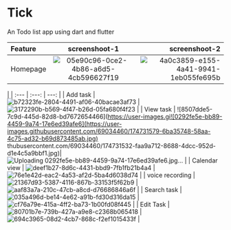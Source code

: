 # Tick
An Todo list app using dart and flutter



|    Feature   |  screenshoot-1 | screenshoot-2 |
| :---         |     :---:      |          ---: |
| Homepage     |     ![05e90c96-0ce2-4b86-a6d5-4cb596627f19](https://user-images.githubusercontent.com/69034460/174730944-740ef7fe-2536-4dd9-97b6-2fd816487395.jpg)  |    ![4a0c3859-e155-4a41-9941-1eb055fe695b](https://user-images.githubusercontent.com/69034460/174731026-15d6bf95-d7ea-4223-864e-e219204839e9.jpg)
 |
| :---         |     :---:      |          ---: |
| Add task     |   ![b72323fe-2804-4491-af06-40bacae3af73](https://user-images.githubusercontent.com/69034460/174731406-f176cbd4-805b-4d89-ba26-235a69c42bdf.jpg) |   ![3172290b-b569-4f47-b26d-05fa680f4f23](https://user-images.githubusercontent.com/69034460/174731431-3acea180-cacd-4968-b97f-df1c186a09bf.jpg)
  |
| View task    |    ![8507dde5-7c9d-445d-82d8-bd7672654466](https://user-images.gi![0292fe5e-bb89-4459-9a74-17e6ed39afe6](https://user-images.githubusercontent.com/69034460/174731579-6ba35748-58aa-4c75-ad32-b69d873485ab.jpg)
thubusercontent.com/69034460/174731532-faa9a712-8688-4dcc-952d-d1e4c5a9bbf1.jpg)|   
![Uploading 0292fe5e-bb89-4459-9a74-17e6ed39afe6.jpg…]()
   |
| Calendar view     |   ![deef1b27-8d6c-4431-bbd9-7fb1fb21b4a4](https://user-images.githubusercontent.com/69034460/174731666-aa3281b1-ac96-45fc-933e-96470e7f999d.jpg)
    |   ![76e1e42d-eac2-4a53-af2d-5ba4d6038d74](https://user-images.githubusercontent.com/69034460/174731685-efa98c4f-e12d-4e8f-a5a6-597caccb5dde.jpg)
   |
| voice recording     |     ![21367d93-5387-4116-867b-33153f5f62b9](https://user-images.githubusercontent.com/69034460/174731834-bdb233df-cc14-40d9-a074-017b519d2402.jpg)
   |   ![aaf83a7a-210c-47cb-a8cd-d76686846a6f](https://user-images.githubusercontent.com/69034460/174731873-fbf0aeec-a616-4ed1-89dc-2c672bee0386.jpg)
   |
| Search task   |  ![035a496d-be14-4e62-a91b-fd30d316da15](https://user-images.githubusercontent.com/69034460/174732069-d26c9983-0c74-4907-ad0b-ba1fcf83bc4b.jpg)
     |   ![cf76a79e-415a-4ff2-ba73-1b00fd08f445](https://user-images.githubusercontent.com/69034460/174732052-3d3532ab-d053-416f-b84d-c91bacb18537.jpg)
   |
| Edit Task    | ![80701b7e-739b-427a-a9e8-c2368b065418](https://user-images.githubusercontent.com/69034460/174732128-0cab607d-362f-4aea-87f5-3b402a491220.jpg)
    |   ![694c3965-08d2-4cb7-868c-f2ef1015433f](https://user-images.githubusercontent.com/69034460/174732157-1c4863da-7a8d-479e-808f-643ebacead49.jpg)
   |
